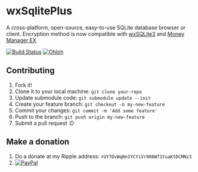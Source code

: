 wxSqlitePlus
============

A cross-platform, open-source, easy-to-use SQLite database browser or client.
Encryption method is now compatible with [wxSQLite3](https://github.com/utelle/wxsqlite3) and [Money Manager EX](https://github.com/moneymanagerex/moneymanagerex)

[![Build Status](https://secure.travis-ci.org/guanlisheng/wxSqlitePlus.png)](http://travis-ci.org/guanlisheng/wxSqlitePlus)
[![Ohloh](http://www.ohloh.net/p/wxsqliteplus/widgets/project_thin_badge.gif)](https://www.ohloh.net/p/wxsqliteplus)

## Contributing

1. Fork it!
2. Clone it to your local machine: `git clone your-repo`
3. Update submodule code: `git submodule update --init`
4. Create your feature branch: `git checkout -b my-new-feature`
5. Commit your changes: `git commit -m 'Add some feature'`
6. Push to the branch: `git push origin my-new-feature`
7. Submit a pull request :D

## Make a donation
1. Do a donate at my Ripple address: `rUY7DvWqNnSYCYiVr986W71tuaKtDCMNz3` 
2. [![PayPal](https://www.paypalobjects.com/en_US/i/btn/btn_donateCC_LG.gif)](https://www.paypal.com/cgi-bin/webscr?cmd=_donations&business=guanlisheng%40gmail%2ecom&lc=US&item_name=wxSqlitePlus&no_note=0&currency_code=USD&bn=PP%2dDonationsBF%3abtn_donateCC_LG%2egif%3aNonHostedGuest)

